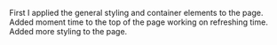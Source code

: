 First I applied the general styling and container elements to the page.        
Added moment time to the top of the page working on refreshing time.      
Added more styling to the page.